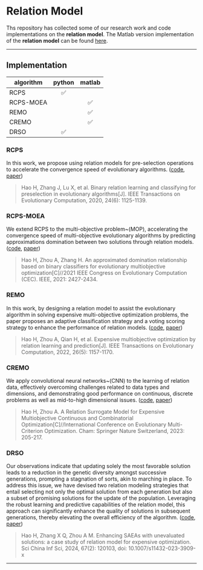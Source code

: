 # Relation Model

Ths repository has collected some of our research work and code implementations on the **relation model**. The Matlab version implementation of the **relation model** can be found [here](https://github.com/hhyqhh/RelationModel-matlab). 


---


## Implementation
| algorithm | python | matlab |
| --------- | :----: | :----: |
| RCPS      |   ✅    |        |
| RCPS-MOEA |        |   ✅    |
| REMO      |        |   ✅    |
| CREMO     |        |   ✅    |
| DRSO      |   ✅    |        |



### RCPS 

In this work, we propose using relation models for pre-selection operations to accelerate the convergence speed of evolutionary algorithms. ([code](), [paper](https://ieeexplore.ieee.org/document/9060983))


>Hao H, Zhang J, Lu X, et al. Binary relation learning and classifying for preselection in evolutionary algorithms[J]. IEEE Transactions on Evolutionary Computation, 2020, 24(6): 1125-1139.



### RCPS-MOEA

We extend RCPS to the multi-objective problem~(MOP), accelerating the convergence speed of multi-objective evolutionary algorithms by predicting approximations domination between two solutions through relation models. ([code](), [paper]()) 

> Hao H, Zhou A, Zhang H. An approximated domination relationship based on binary classifiers for evolutionary multiobjective optimization[C]//2021 IEEE Congress on Evolutionary Computation (CEC). IEEE, 2021: 2427-2434.



### REMO

In this work, by designing a relation model to assist the evolutionary algorithm in solving expensive multi-objective optimization problems, the paper proposes an adaptive classification strategy and a voting scoring strategy to enhance the performance of relation models. ([code](), [paper]())

>Hao H, Zhou A, Qian H, et al. Expensive multiobjective optimization by relation learning and prediction[J]. IEEE Transactions on Evolutionary Computation, 2022, 26(5): 1157-1170.


### CREMO

We apply convolutional neural networks~(CNN) to the learning of relation data, effectively overcoming challenges related to data types and dimensions, and demonstrating good performance on continuous, discrete problems as well as mid-to-high dimensional issues. ([code](), [paper]()) 
>Hao H, Zhou A. A Relation Surrogate Model for Expensive Multiobjective Continuous and Combinatorial Optimization[C]//International Conference on Evolutionary Multi-Criterion Optimization. Cham: Springer Nature Switzerland, 2023: 205-217.


### DRSO 

Our observations indicate that updating solely the most favorable solution leads to a reduction in the genetic diversity amongst successive generations, prompting a stagnation of sorts, akin to marching in place. To address this issue, we have devised two relation modeling strategies that entail selecting not only the optimal solution from each generation but also a subset of promising solutions for the update of the population. Leveraging the robust learning and predictive capabilities of the relation model, this approach can significantly enhance the quality of solutions in subsequent generations, thereby elevating the overall efficiency of the algorithm. ([code](), [paper]())


>Hao H, Zhang X Q, Zhou A M. Enhancing SAEAs with unevaluated solutions: a case study of relation model for expensive optimization. Sci China Inf Sci, 2024, 67(2): 120103, doi: 10.1007/s11432-023-3909-x





---

